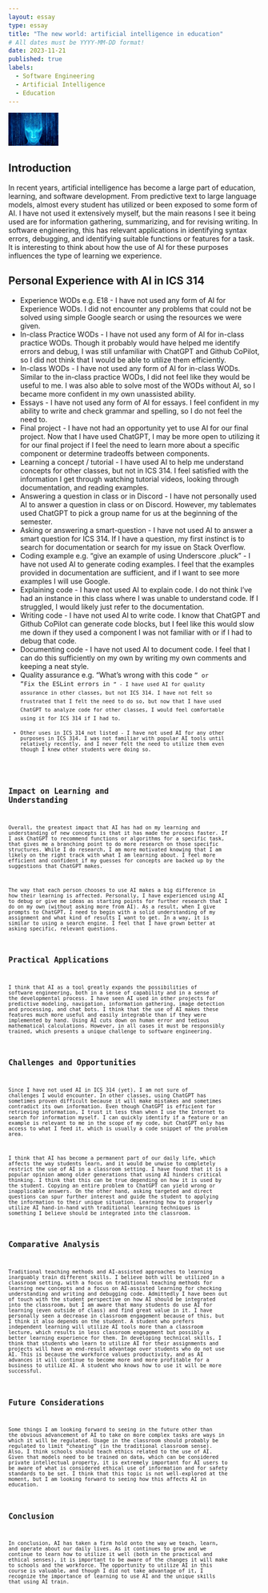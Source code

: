 ```yaml
---
layout: essay
type: essay
title: "The new world: artificial intelligence in education"
# All dates must be YYYY-MM-DD format!
date: 2023-11-21
published: true
labels:
  - Software Engineering
  - Artificial Intelligence
  - Education
---
```


<img width="100px" class="rounded float-start pe-4" src="../img/ai.png">

## Introduction

In recent years, artificial intelligence has become a large part of education, learning, and software development. From predictive text to large language models, almost every student has utilized or been exposed to some form of AI. I have not used it extensively myself, but the main reasons I see it being used are for information gathering, summarizing, and for revising writing. In software engineering, this has relevant applications in identifying syntax errors, debugging, and identifying suitable functions or features for a task. It is interesting to think about how the use of AI for these purposes influences the type of learning we experience.

## Personal Experience with AI in ICS 314

- Experience WODs e.g. E18 - I have not used any form of AI for Experience WODs. I did not encounter any problems that could not be solved using simple Google search or using the resources we were given.
- In-class Practice WODs - I have not used any form of AI for in-class practice WODs. Though it probably would have helped me identify errors and debug, I was still unfamiliar with ChatGPT and Github CoPilot, so I did not think that I would be able to utilize them efficiently. 
- In-class WODs - I have not used any form of AI for in-class WODs. Similar to the in-class practice WODs, I did not feel like they would be useful to me. I was also able to solve most of the WODs without AI, so I became more confident in my own unassisted ability.
- Essays - I have not used any form of AI for essays. I feel confident in my ability to write and check grammar and spelling, so I do not feel the need to.
- Final project - I have not had an opportunity yet to use AI for our final project. Now that I have used ChatGPT, I may be more open to utilizing it for our final project if I feel the need to learn more about a specific component or determine tradeoffs between components.
- Learning a concept / tutorial - I have used AI to help me understand concepts for other classes, but not in ICS 314. I feel satisfied with the information I get through watching tutorial videos, looking through documentation, and reading examples.
- Answering a question in class or in Discord - I have not personally used AI to answer a question in class or on Discord. However, my tablemates used ChatGPT to pick a group name for us at the beginning of the semester.
- Asking or answering a smart-question - I have not used AI to answer a smart question for ICS 314. If I have a question, my first instinct is to search for documentation or search for my issue on Stack Overflow.
- Coding example e.g. “give an example of using Underscore .pluck” - I have not used AI to generate coding examples. I feel that the examples provided in documentation are sufficient, and if I want to see more examples I will use Google.
- Explaining code - I have not used AI to explain code. I do not think I’ve had an instance in this class where I was unable to understand code. If I struggled, I would likely just refer to the documentation.
- Writing code - I have not used AI to write code. I know that ChatGPT and Github CoPilot can generate code blocks, but I feel like this would slow me down if they used a component I was not familiar with or if I had to debug that code.
- Documenting code - I have not used AI to document code. I feel that I can do this sufficiently on my own by writing my own comments and keeping a neat style.
- Quality assurance e.g. “What’s wrong with this code <code here>” or “Fix the ESLint errors in <code here>” - I have used AI for quality assurance in other classes, but not ICS 314. I have not felt so frustrated that I felt the need to do so, but now that I have used ChatGPT to analyze code for other classes, I would feel comfortable using it for ICS 314 if I had to. 
- Other uses in ICS 314 not listed - I have not used AI for any other purposes in ICS 314. I was not familiar with popular AI tools until relatively recently, and I never felt the need to utilize them even though I knew other students were doing so.

## Impact on Learning and Understanding

Overall, the greatest impact that AI has had on my learning and understanding of new concepts is that it has made the process faster. If I ask ChatGPT to recommend functions or algorithms for a specific task, that gives me a branching point to do more research on those specific structures. While I do research, I am more motivated knowing that I am likely on the right track with what I am learning about. I feel more efficient and confident if my guesses for concepts are backed up by the suggestions that ChatGPT makes.

The way that each person chooses to use AI makes a big difference in how their learning is affected. Personally, I have experienced using AI to debug or give me ideas as starting points for further research that I do on my own (without asking more from AI). As a result, when I give prompts to ChatGPT, I need to begin with a solid understanding of my assignment and what kind of results I want to get. In a way, it is similar to using a search engine. I feel that I have grown better at asking specific, relevant questions.

## Practical Applications

I think that AI as a tool greatly expands the possibilities of software engineering, both in a sense of capability and in a sense of the developmental process. I have seen AI used in other projects for predictive modeling, navigation, information gathering, image detection and processing, and chat bots. I think that the use of AI makes these features much more useful and easily integrable than if they were implemented by hand. Using AI cuts down on human error and tedious mathematical calculations. However, in all cases it must be responsibly trained, which presents a unique challenge to software engineering.

## Challenges and Opportunities

Since I have not used AI in ICS 314 (yet), I am not sure of challenges I would encounter. In other classes, using ChatGPT has sometimes proven difficult because it will make mistakes and sometimes contradict its own information. Even though ChatGPT is efficient for retrieving information, I trust it less than when I use the Internet to search for information myself. I can quickly identify if a feature or an example is relevant to me in the scope of my code, but ChatGPT only has access to what I feed it, which is usually a code snippet of the problem area.

I think that AI has become a permanent part of our daily life, which affects the way students learn, and it would be unwise to completely restrict the use of AI in a classroom setting. I have found that it is a popular opinion among older generations that using AI hinders critical thinking. I think that this can be true depending on how it is used by the student. Copying an entire problem to ChatGPT can yield wrong or inapplicable answers. On the other hand, asking targeted and direct questions can spur further interest and guide the student to applying the information to their unique situation. Learning how to properly utilize AI hand-in-hand with traditional learning techniques is something I believe should be integrated into the classroom.

## Comparative Analysis

Traditional teaching methods and AI-assisted approaches to learning inarguably train different skills. I believe both will be utilized in a classroom setting, with a focus on traditional teaching methods for learning new concepts and a focus on AI-assisted learning for checking understanding and writing and debugging code. Admittedly I have been out of touch with the student perspective on how AI should be integrated into the classroom, but I am aware that many students do use AI for learning (even outside of class) and find great value in it. I have personally seen a decrease in classroom engagement because of this, but I think it also depends on the student. A student who prefers independent learning will utilize AI tools more than a classroom lecture, which results in less classroom engagement but possibly a better learning experience for them. In developing technical skills, I think that students who learn to utilize AI for their assignments and projects will have an end-result advantage over students who do not use AI. This is because the workforce values productivity, and as AI advances it will continue to become more and more profitable for a business to utilize AI. A student who knows how to use it will be more successful.

## Future Considerations

Some things I am looking forward to seeing in the future other than the obvious advancement of AI to take on more complex tasks are ways in which it will be regulated. Usage in the classroom should probably be regulated to limit “cheating” (in the traditional classroom sense). Also, I think schools should teach ethics related to the use of AI. Given that models need to be trained on data, which can be considered private intellectual property, it is extremely important for AI users to be aware of what is considered ethical use of information and for safety standards to be set. I think that this topic is not well-explored at the moment, but I am looking forward to seeing how this affects AI in education.

## Conclusion

In conclusion, AI has taken a firm hold onto the way we teach, learn, and operate about our daily lives. As it continues to grow and we continue to learn how to utilize it well (both in the practical and ethical senses), it is important to be aware of the changes it will make to schools and the workforce. The opportunity to utilize AI in this course is valuable, and though I did not take advantage of it, I recognize the importance of learning to use AI and the unique skills that using AI train.
